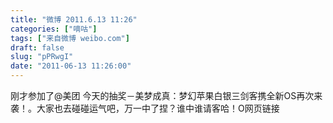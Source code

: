 ```yaml
---
title: "微博 2011.6.13 11:26"
categories: ["嘀咕"]
tags: ["来自微博 weibo.com"]
draft: false
slug: "pPRwgI"
date: "2011-06-13 11:26:00"
---
```


<p>刚才参加了@美团 今天的抽奖－美梦成真：梦幻苹果白银三剑客携全新OS再次来袭！。大家也去碰碰运气吧，万一中了捏？谁中谁请客哈！O网页链接 ​​​​</p>

